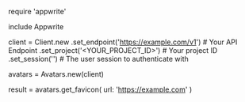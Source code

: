 require 'appwrite'

include Appwrite

client = Client.new
    .set_endpoint('https://example.com/v1') # Your API Endpoint
    .set_project('<YOUR_PROJECT_ID>') # Your project ID
    .set_session('') # The user session to authenticate with

avatars = Avatars.new(client)

result = avatars.get_favicon(
    url: 'https://example.com'
)
